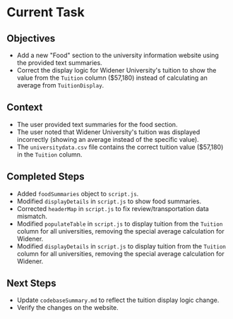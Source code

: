 # Current Task

## Objectives
- Add a new "Food" section to the university information website using the provided text summaries.
- Correct the display logic for Widener University's tuition to show the value from the `Tuition` column ($57,180) instead of calculating an average from `TuitionDisplay`.

## Context
- The user provided text summaries for the food section.
- The user noted that Widener University's tuition was displayed incorrectly (showing an average instead of the specific value).
- The `universitydata.csv` file contains the correct tuition value ($57,180) in the `Tuition` column.

## Completed Steps
- Added `foodSummaries` object to `script.js`.
- Modified `displayDetails` in `script.js` to show food summaries.
- Corrected `headerMap` in `script.js` to fix review/transportation data mismatch.
- Modified `populateTable` in `script.js` to display tuition from the `Tuition` column for all universities, removing the special average calculation for Widener.
- Modified `displayDetails` in `script.js` to display tuition from the `Tuition` column for all universities, removing the special average calculation for Widener.

## Next Steps
- Update `codebaseSummary.md` to reflect the tuition display logic change.
- Verify the changes on the website.